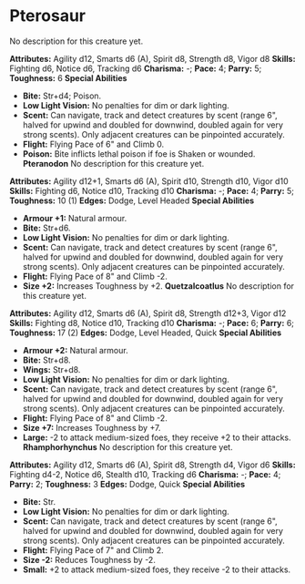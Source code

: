 # Pterosaur

No description for this creature yet.

**Attributes:** Agility d12, Smarts d6 (A), Spirit d8, Strength d8,
Vigor d8
**Skills:** Fighting d6, Notice d6, Tracking d6
**Charisma:** -; **Pace:** 4; **Parry:** 5; **Toughness:** 6
**Special Abilities**

- **Bite:** Str+d4; Poison.
- **Low Light Vision:** No penalties for dim or dark lighting.
- **Scent:** Can navigate, track and detect creatures by scent (range
6", halved for upwind and doubled for downwind, doubled again for very
strong scents). Only adjacent creatures can be pinpointed accurately.
- **Flight:** Flying Pace of 6" and Climb 0.
- **Poison:** Bite inflicts lethal poison if foe is Shaken or wounded.
**Pteranodon**
No description for this creature yet.

**Attributes:** Agility d12+1, Smarts d6 (A), Spirit d10, Strength d10,
Vigor d10
**Skills:** Fighting d6, Notice d10, Tracking d10
**Charisma:** -; **Pace:** 4; **Parry:** 5; **Toughness:** 10 (1)
**Edges:** Dodge, Level Headed
**Special Abilities**

- **Armour +1:** Natural armour.
- **Bite:** Str+d6.
- **Low Light Vision:** No penalties for dim or dark lighting.
- **Scent:** Can navigate, track and detect creatures by scent (range
6", halved for upwind and doubled for downwind, doubled again for very
strong scents). Only adjacent creatures can be pinpointed accurately.
- **Flight:** Flying Pace of 8" and Climb -2.
- **Size +2:** Increases Toughness by +2.
**Quetzalcoatlus**
No description for this creature yet.

**Attributes:** Agility d12, Smarts d6 (A), Spirit d8, Strength d12+3,
Vigor d12
**Skills:** Fighting d8, Notice d10, Tracking d10
**Charisma:** -; **Pace:** 6; **Parry:** 6; **Toughness:** 17 (2)
**Edges:** Dodge, Level Headed, Quick
**Special Abilities**

- **Armour +2:** Natural armour.
- **Bite:** Str+d8.
- **Wings:** Str+d8.
- **Low Light Vision:** No penalties for dim or dark lighting.
- **Scent:** Can navigate, track and detect creatures by scent (range
6", halved for upwind and doubled for downwind, doubled again for very
strong scents). Only adjacent creatures can be pinpointed accurately.
- **Flight:** Flying Pace of 8" and Climb -2.
- **Size +7:** Increases Toughness by +7.
- **Large:** -2 to attack medium-sized foes, they receive +2 to their
attacks.
**Rhamphorhynchus**
No description for this creature yet.

**Attributes:** Agility d12, Smarts d6 (A), Spirit d8, Strength d4,
Vigor d6
**Skills:** Fighting d4-2, Notice d6, Stealth d10, Tracking d6
**Charisma:** -; **Pace:** 4; **Parry:** 2; **Toughness:** 3
**Edges:** Dodge, Quick
**Special Abilities**

- **Bite:** Str.
- **Low Light Vision:** No penalties for dim or dark lighting.
- **Scent:** Can navigate, track and detect creatures by scent (range
6", halved for upwind and doubled for downwind, doubled again for very
strong scents). Only adjacent creatures can be pinpointed accurately.
- **Flight:** Flying Pace of 7" and Climb 2.
- **Size -2:** Reduces Toughness by -2.
- **Small:** +2 to attack medium-sized foes, they receive -2 to their
attacks.
